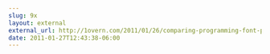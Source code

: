 ```yaml
---
slug: 9x
layout: external
external_url: http://1overn.com/2011/01/26/comparing-programming-font-pairs/
date: 2011-01-27T12:43:38-06:00
---
```

